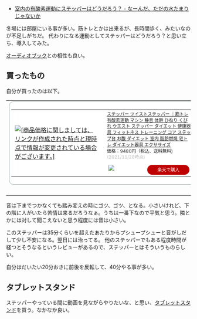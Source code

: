 - [室内の有酸素運動にステッパーはどうだろう？ - なーんだ、ただの水たまりじゃないか](https://karino2.github.io/2021/11/20/stepper_for_areobics.html)

冬場には部屋にいる事が多い。筋トレとかは出来るが、長時間歩く、みたいなのが不足しがちだ。
代わりになる運動としてステッパーはどうだろう？と思い立ち、導入してみた。

[オーディオブック](%E3%82%AA%E3%83%BC%E3%83%87%E3%82%A3%E3%82%AA%E3%83%96%E3%83%83%E3%82%AF)との相性も良い。

## 買ったもの

自分が買ったのは以下。

<table border="0" cellpadding="0" cellspacing="0"><tr><td><div style="border:1px solid #95a5a6;border-radius:.75rem;background-color:#FFFFFF;width:504px;margin:0px;padding:5px;text-align:center;overflow:hidden;"><table><tr><td style="width:240px"><a href="https://hb.afl.rakuten.co.jp/ichiba/22317372.4386ac15.22317373.b8f4bc9c/?pc=https%3A%2F%2Fitem.rakuten.co.jp%2F109oasis%2Fe-steper%2F&link_type=picttext&ut=eyJwYWdlIjoiaXRlbSIsInR5cGUiOiJwaWN0dGV4dCIsInNpemUiOiIyNDB4MjQwIiwibmFtIjoxLCJuYW1wIjoicmlnaHQiLCJjb20iOjEsImNvbXAiOiJkb3duIiwicHJpY2UiOjEsImJvciI6MSwiY29sIjoxLCJiYnRuIjoxLCJwcm9kIjowLCJhbXAiOmZhbHNlfQ%3D%3D" target="_blank" rel="nofollow sponsored noopener" style="word-wrap:break-word;"  ><img src="https://hbb.afl.rakuten.co.jp/hgb/22317372.4386ac15.22317373.b8f4bc9c/?me_id=1192930&item_id=10001993&pc=https%3A%2F%2Fthumbnail.image.rakuten.co.jp%2F%400_mall%2F109oasis%2Fcabinet%2Foasis-goods%2Fthum20211101%2Fe-steper-n640b.jpg%3F_ex%3D240x240&s=240x240&t=picttext" border="0" style="margin:2px" alt="[商品価格に関しましては、リンクが作成された時点と現時点で情報が変更されている場合がございます。]" title="[商品価格に関しましては、リンクが作成された時点と現時点で情報が変更されている場合がございます。]"></a></td><td style="vertical-align:top;width:248px;"><p style="font-size:12px;line-height:1.4em;text-align:left;margin:0px;padding:2px 6px;word-wrap:break-word"><a href="https://hb.afl.rakuten.co.jp/ichiba/22317372.4386ac15.22317373.b8f4bc9c/?pc=https%3A%2F%2Fitem.rakuten.co.jp%2F109oasis%2Fe-steper%2F&link_type=picttext&ut=eyJwYWdlIjoiaXRlbSIsInR5cGUiOiJwaWN0dGV4dCIsInNpemUiOiIyNDB4MjQwIiwibmFtIjoxLCJuYW1wIjoicmlnaHQiLCJjb20iOjEsImNvbXAiOiJkb3duIiwicHJpY2UiOjEsImJvciI6MSwiY29sIjoxLCJiYnRuIjoxLCJwcm9kIjowLCJhbXAiOmZhbHNlfQ%3D%3D" target="_blank" rel="nofollow sponsored noopener" style="word-wrap:break-word;"  >ステッパー ツイストステッパー ｜筋トレ 有酸素運動 マシン 静音 体幹 ひねり くびれ ウエスト ステッパー ダイエット 健康器具 フィットネス トレーニング コア ステップ台 お腹 ダイエット 室内 脂肪燃焼 宅トレ ダイエット器具 エクササイズ</a><br><span >価格：9480円（税込、送料無料)</span> <span style="color:#BBB">(2021/11/28時点)</span></p><div style="margin:10px;"><a href="https://hb.afl.rakuten.co.jp/ichiba/22317372.4386ac15.22317373.b8f4bc9c/?pc=https%3A%2F%2Fitem.rakuten.co.jp%2F109oasis%2Fe-steper%2F&link_type=picttext&ut=eyJwYWdlIjoiaXRlbSIsInR5cGUiOiJwaWN0dGV4dCIsInNpemUiOiIyNDB4MjQwIiwibmFtIjoxLCJuYW1wIjoicmlnaHQiLCJjb20iOjEsImNvbXAiOiJkb3duIiwicHJpY2UiOjEsImJvciI6MSwiY29sIjoxLCJiYnRuIjoxLCJwcm9kIjowLCJhbXAiOmZhbHNlfQ%3D%3D" target="_blank" rel="nofollow sponsored noopener" style="word-wrap:break-word;"  ><img src="https://static.affiliate.rakuten.co.jp/makelink/rl.svg" style="float:left;max-height:27px;width:auto;margin-top:0"></a><a href="https://hb.afl.rakuten.co.jp/ichiba/22317372.4386ac15.22317373.b8f4bc9c/?pc=https%3A%2F%2Fitem.rakuten.co.jp%2F109oasis%2Fe-steper%2F%3Fscid%3Daf_pc_bbtn&link_type=picttext&ut=eyJwYWdlIjoiaXRlbSIsInR5cGUiOiJwaWN0dGV4dCIsInNpemUiOiIyNDB4MjQwIiwibmFtIjoxLCJuYW1wIjoicmlnaHQiLCJjb20iOjEsImNvbXAiOiJkb3duIiwicHJpY2UiOjEsImJvciI6MSwiY29sIjoxLCJiYnRuIjoxLCJwcm9kIjowLCJhbXAiOmZhbHNlfQ==" target="_blank" rel="nofollow sponsored noopener" style="word-wrap:break-word;"  ><div style="float:right;width:41%;height:27px;background-color:#bf0000;color:#fff!important;font-size:12px;font-weight:500;line-height:27px;margin-left:1px;padding: 0 12px;border-radius:16px;cursor:pointer;text-align:center;">楽天で購入</div></a></div></td></tr></table></div><br><p style="color:#000000;font-size:12px;line-height:1.4em;margin:5px;word-wrap:break-word"></p></td></tr></table>

音は下までつかなくても踏み変えの時にゴツ、ゴツ、となる。小さいけれど、下の階に人がいたら苦情は来るだろうなぁ。うちは一番下なので平気と思う。隣とかには対して聞こえないと思う程度には音は小さい。

このステッパーは35分くらいを超えたあたりからプシュープシューと音がしだして少し不安になる。翌日には治ってる。
他のステッパーでもある程度時間が経つとそうなるというレビューがあるので、ステッパーとはそういうものらしい。

自分はだいたい20分おきに前後を反転して、40分やる事が多い。

## タブレットスタンド

ステッパーやっている間に動画を見ながらやりたいな、と思い、[タブレットスタンド](%E3%82%BF%E3%83%96%E3%83%AC%E3%83%83%E3%83%88%E3%82%B9%E3%82%BF%E3%83%B3%E3%83%89)を買う。なかなか良い。